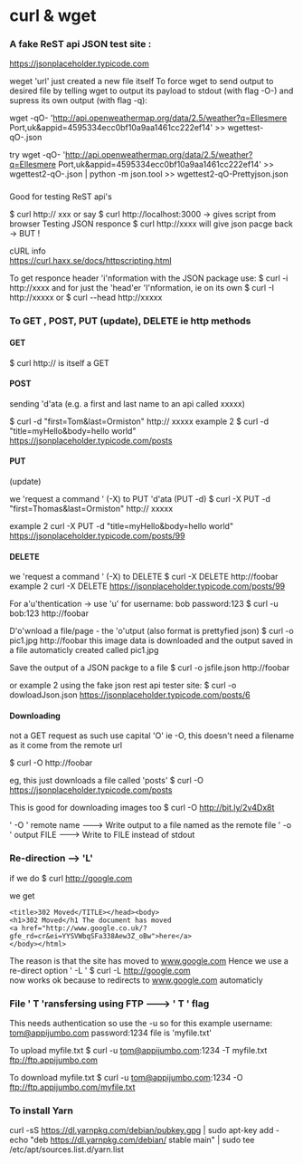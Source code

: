
# curl & wget


### A fake ReST api JSON test site :
https://jsonplaceholder.typicode.com


weget 'url' just created a new file itself
To force wget to send output to desired file by telling wget to output its payload to stdout (with flag -O-) and supress its own output (with flag -q):

wget -qO- 'http://api.openweathermap.org/data/2.5/weather?q=Ellesmere Port,uk&appid=4595334ecc0bf10a9aa1461cc222ef14' >> wgettest-qO-.json

try
wget -qO- 'http://api.openweathermap.org/data/2.5/weather?q=Ellesmere Port,uk&appid=4595334ecc0bf10a9aa1461cc222ef14' >> wgettest2-qO-.json | python -m json.tool >> wgettest2-qO-Prettyjson.json


###
Good for testing ReST api's

$ curl http:// xxx    or say  $ curl http://localhost:3000
-> gives script from browser
Testing JSON responce
$ curl http://xxxx   will give json pacge back -> BUT !

cURL info  
https://curl.haxx.se/docs/httpscripting.html


To get responce header 'i'nformation with the JSON package use:
$  curl -i http://xxxx
and for just the 'head'er 'I'nformation, ie on its own
$ curl -I http://xxxxx      or    $ curl --head http://xxxxx


### To GET , POST, PUT (update), DELETE  ie http methods

#### GET
$ curl http://    is itself a GET

#### POST
sending 'd'ata (e.g. a first and last name to an api called xxxxx)

$ curl -d "first=Tom&last=Ormiston" http:// xxxxx
example 2
$ curl -d "title=myHello&body=hello world" https://jsonplaceholder.typicode.com/posts   

#### PUT
(update)

we 'request a command ' (-X) to PUT 'd'ata (PUT -d)
$ curl -X PUT -d "first=Thomas&last=Ormiston" http:// xxxxx

example 2
curl -X PUT -d "title=myHello&body=hello world" https://jsonplaceholder.typicode.com/posts/99

#### DELETE

we 'request a command ' (-X) to DELETE
$ curl -X DELETE http://foobar
example 2
 curl -X DELETE https://jsonplaceholder.typicode.com/posts/99  

For a'u'thentication  -> use 'u'
for   username: bob      password:123
$ curl -u bob:123  http://foobar

D'o'wnload a file/page - the 'o'utput (also format is prettyfied json)
$ curl -o pic1.jpg http://foobar
this image data is downloaded and the output saved in a file automaticly created called pic1.jpg

Save the output of a JSON packge to a file
$ curl -o jsfile.json http://foobar

or example 2 using the fake json rest api tester site:
$ curl -o dowloadJson.json https://jsonplaceholder.typicode.com/posts/6

#### Downloading

not a GET request as such use capital 'O' ie -O,
this doesn't need a filename as it come from the remote url

$ curl -O http://foobar    

eg, this just downloads a file called 'posts'
$ curl -O https://jsonplaceholder.typicode.com/posts

This is good for downloading images too
$ curl -O http://bit.ly/2v4Dx8t

'  -O  ' remote name  ---> Write output to a file named as the remote file
'  -o  '  output FILE  ---> Write to FILE instead of stdout

### Re-direction   -->   'L'

if we do
$ curl http://google.com   

we get
```
<title>302 Moved</TITLE></head><body>
<h1>302 Moved</h1 The document has moved
<a href="http://www.google.co.uk/?gfe_rd=cr&ei=YYSVWbqSFa338Aew3Z_oBw">here</a>
</body></html>
```

The reason is that the site has moved to www.google.com
Hence we use a re-direct option  ' -L '
$ curl -L http://google.com   
now works ok because to redirects to www.google.com automaticly


### File '  T 'ransfersing using  FTP   ---> ' T '  flag

This needs authentication so use the -u
so for this example
username: tom@appijumbo.com   password:1234  file is 'myfile.txt'

To upload myfile.txt
$ curl -u tom@appijumbo.com:1234  -T myfile.txt ftp://ftp.appijumbo.com

To download myfile.txt
$ curl -u tom@appijumbo.com:1234  -O ftp://ftp.appijumbo.com/myfile.txt


### To install Yarn

curl -sS https://dl.yarnpkg.com/debian/pubkey.gpg | sudo apt-key add -
echo "deb https://dl.yarnpkg.com/debian/ stable main" | sudo tee /etc/apt/sources.list.d/yarn.list
